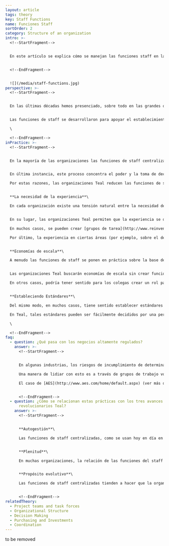 ```yaml
---
layout: article
tags: theory
key: Staff Functions
name: Funciones Staff
sortOrder: 2
category: Structure of an organization
intro: >-
  <!--StartFragment-->


  En este artículo se explica cómo se manejan las funciones staff en las organizaciones Teal.


  <!--EndFragment-->


  ![](/media/staff-functions.jpg)
perspective: >-
  <!--StartFragment-->


  En las últimas décadas hemos presenciado, sobre todo en las grandes organizaciones, una proliferación de funciones de staff: recursos humanos, planificación estratégica, asuntos legales, finanzas, comunicaciones internas, gestión de riesgos, auditoría interna, relaciones con inversionistas, capacitación, relaciones públicas, control ambiental, servicios de ingeniería, control de calidad, gestión del conocimiento, etc.


  Las funciones de staff se desarrollaron para apoyar el establecimiento y la adhesión a los procesos y la planificación de las organizaciones Ámbar. Se expandieron aún más para facilitar las eficiencias buscadas por el paradigma Naranja y para satisfacer su deseo de experticia y responsabilidad. Mientras que las organizaciones Verdes tienden a poner más énfasis en el uso de funciones de staff para apoyar a los equipos de primera línea (a menudo irónicamente, lo que resulta en un mayor personal de recursos humanos), sólo bajo Teal se invierte la tendencia de aumentar el uso de las funciones de staff. En Teal, las tareas típicamente realizadas por las funciones de soporte son, siempre que es posible, realizadas por los propios equipos de primera línea. Los roles del staff que existen típicamente no pueden imponer sus reglas o decisiones sobre la organización.\

  \

  <!--EndFragment-->
inPractice: >-
  <!--StartFragment-->


  En la mayoría de las organizaciones las funciones de staff centralizadas crean reglas, políticas y procesos para que otros las sigan. Existe una tendencia natural en las personas que desempeñan funciones de este tipo, a menudo con las mejores intenciones, de demostrar su valía mediante la búsqueda de formas de "agregar valor" mediante la elaboración de normas y procedimientos, la creación de conocimientos y la búsqueda de nuevos problemas a resolver.


  En última instancia, este proceso concentra el poder y la toma de decisiones lejos de la primera línea operativa. Las personas a menudo terminan perdiendo poder: tienen que seguir reglas que a menudo tienen sentido sólo en principio, pero no pueden acomodarse a la complejidad de las situaciones concretas que enfrentan en la práctica.\

  Por estas razones, las organizaciones Teal reducen las funciones de staff al mínimo. Comprenden que las economías de escala y de destreza resultantes de las funciones del personal suelen ser compensadas por las deseconomías de motivación producidas. Como resultado, hay muy pocas personas que trabajan en funciones de staff en las organizaciones Teal. Y las que quedan normalmente no tienen autoridad para tomar decisiones. Pueden proporcionar directrices, pero no pueden imponer una regla o una decisión. \[1]


  **La necesidad de la experiencia**\

  En cada organización existe una tensión natural entre la necesidad de la experiencia y la necesidad de permitir que las personas de primera línea tomen decisiones. Cuando surge una necesidad de la experiencia, el primer instinto de la mayoría de las organizaciones es crear un grupo central de expertos. El riesgo, por supuesto, es que con el tiempo aparecen dos castas dentro de la organización: un prestigioso (a menudo muy bien pagado) grupo de expertos centrales, y un grupo de personas sin poder que realizan trabajo operativo en el campo.


  En su lugar, las organizaciones Teal permiten que la experiencia se desarrolle de manera distribuida. Con el tiempo, colegas en equipos de primera línea acumulan un montón de conocimientos especializados. Un operador de la máquina podría saber todo sobre el uso de un lubricante determinado, una enfermera sobre todo acerca de una cierta condición médica arcana, o un ingeniero sobre cómo crear una herramienta financiera compleja para calcular el retorno de inversión de una nueva máquina. En lugar de establecer roles de staff para estos expertos, las organizaciones Teal buscan ayudar a los miembros del equipo a identificar a colegas con la experticia adecuada. Puede ser muy motivador para la gente que sea buscada por sus colegas para asesoramiento y experticia. Son comunes los sistemas especiales de intercambio de información, como las redes sociales internas y las plataformas de conocimiento.\

  En muchos casos, se pueden crear [grupos de tarea](http://www.reinventarlasorganizacioneswiki.com/index.php?title=Equipos_de_Proyecto_y_Grupos_de_Tarea "Equipos de Proyecto y Grupos de Tarea") voluntarios para codificar y difundir conocimientos en áreas específicas (a través de almacenes centrales de conocimientos, capacitación, etc.).\

  Por último, la experiencia en ciertas áreas (por ejemplo, sobre el derecho laboral en Recursos Humanos) puede ser contratada desde el exterior. En lugar de contratar a un experto en un papel de staff, un freelancer o consultor puede ser utilizado como asesor cuando sea necesario por los miembros de los equipos de primera línea.


  **Economías de escala**\

  A menudo las funciones de staff se ponen en práctica sobre la base de la justificación de que proporcionarán economías de escala. Estas economías son fáciles de estimar en principio y proporcionan una justificación pronta para la centralización de ciertas tareas. Sin embargo, esto pasa por alto los otros costos reales en forma de deseconomías de motivación y desconexión de las realidades de primera línea.


  Las organizaciones Teal buscarán economías de escala sin crear funciones de staff en el sentido tradicional. Digamos que los diferentes equipos en una fábrica o en un número de fábricas todos compran un determinado material, y la puesta en común de sus compras tiene sentido. Un equipo podría simplemente acelerar y convertirse en el comprador líder para ese producto (preguntar a otros equipos, con una frecuencia fija, por sus pedidos). De esta manera, diferentes equipos se unen para liderar ciertos esfuerzos para otros equipos de manera descentralizada.\

  En otros casos, podría tener sentido para los colegas crear un rol para manejar ciertas funciones. Por ejemplo, en ciertos países, las leyes laborales podrían implicar mucho trabajo administrativo para administrar la nómina. Los equipos podrían decidir delegar este trabajo a un rol central de staff que ellos hayan creado. Sin embargo, en Teal, el papel central del staff es trabajar por encargo y al servicio de los equipos y no puede imponer decisiones de arriba hacia abajo. Un equipo de primera línea que decida no utilizar los servicios del staff central de apoyo es libre de hacerlo.


  **Estableciendo Estándares**\

  Del mismo modo, en muchos casos, tiene sentido establecer estándares comunes para toda la organización, por ejemplo, en recursos humanos (por ejemplo, asegurarse de que todos tengan la misma experticia, independientemente del equipo en el que se contraten), comercialización (por ejemplo, uso de plantillas y elementos de diseño), finanzas (por ejemplo, hacer que los números sean comparables), IT (por ejemplo, vamos a comprar equipos compatibles), etc. En organizaciones tradicionales, las reglas, políticas y procedimientos son establecidos por las funciones del staff central. Quienes los hacen cumplir.\

  En Teal, tales estándares pueden ser fácilmente decididos por una persona que tome la iniciativa, usando el proceso de los consejos. Alternativamente, las personas con roles similares en diferentes unidades (digamos que las personas involucradas en la incorporación de nuevos colegas) pueden crear un grupo de trabajo voluntario y elaborar conjuntamente normas y directrices. AES, un gran proveedor de energía, cuando operaba sobre principios autogestionados, trabajaba con una regla 80/20: se esperaba que todos los colegas pasaran el 20% de su tiempo en un grupo de trabajo voluntario (o equipo de proyecto temporal) al lado del 80 % en sus funciones principales.\

  \

  <!--EndFragment-->
faq:
  - question: ¿Qué pasa con los negocios altamente regulados?
    answer: >-
      <!--StartFragment-->


      En algunas industrias, los riesgos de incumplimiento de determinados procedimientos son especialmente elevados. Los reguladores podrían incluso llegar a exigir a alguien que firme en nombre de la organización, normalmente un ejecutivo de "C-Suite" -el Director de Finanzas para las cuentas, el Oficial Principal de Riesgo para temas relacionados con el riesgo, etc. Esta persona se arriesga a sufrir consecuencias personales por el incumplimiento de la organización, incluidas las acciones legales impuestas por los reguladores externos, él o ella naturalmente querría protegerse de los riesgos mediante el establecimiento de normas estrictas y forzar su cumplimiento. ¿Cómo pueden las organizaciones autogestionadas abordar este problema?\

      Una manera de lidiar con esto es a través de grupos de trabajo voluntarios. Por ejemplo, una fuerza de trabajo de riesgo, compuesta por personas con roles relacionados con el riesgo en sus respectivas unidades, podría decidir sobre normas y políticas para asegurar que los riesgos se mitiguen de manera que se alineen con la solicitud del regulador. En términos de quién firma en nombre de la organización (o interfiere con el regulador), los miembros del grupo de trabajo podrían tomar turnos con cada miembro asumiendo esa responsabilidad por un período de un año. El grupo de trabajo también puede decidir organizar auditorías cruzadas donde un miembro de una unidad audite a otra unidad. Organizaciones como AES que han usado este método informan que hay más, no menos, control. Los equipos de trabajo voluntarios conocen mucho mejor donde están los riesgos, qué directrices son apropiadas, dónde y qué buscar en las auditorías cruzadas. Y los grupos de trabajo voluntarios generan un sentido de solidaridad y responsabilidad. Si una unidad falla, será "uno de nosotros" quien tendrá que soportar el peso de las repercusiones del regulador. Compare esto con los roles tradicionales de staff, donde el Jefe de Riesgo de la sede central decreta reglas que a menudo son difíciles de aplicar en el terreno, desalentando a la gente a buscar soluciones.\

      El caso de [AES](http://www.aes.com/home/default.aspx) (ver más de AES en apartado "Ejemplos concretos de inspiración"), que ha operado en los mercados altamente regulados de generación y distribución de electricidad, da por lo menos un indicio de que la existencia de regulación fuerte puede ser tratada por estructuras autogestionadas.


      <!--EndFragment-->
  - question: ¿Cómo se relacionan estas prácticas con los tres avances
      revolucionarios Teal?
    answer: >-
      <!--StartFragment-->


      **Autogestión**\

      Las funciones de staff centralizadas, como se usan hoy en día en muchas organizaciones grandes, concentran el poder lejos de sus colegas de la operación. Eliminar o reducir drásticamente la influencia del staff centralizado devuelve autonomía al resto de la organización y es un elemento clave del avance Teal en la autogestión.


      **Plenitud**\

      En muchas organizaciones, la relación de las funciones del staff centralizado con las personas en las unidades operativas se basa en la desconfianza: sin el personal de staff que las vigile, no se puede confiar en que operaciones pueda actuar de manera que beneficie a la organización en su conjunto. Con Teal, se confía en la gente para tener en cuenta las necesidades de toda la organización y se liberan para perseguir sus pasiones e intereses.


      **Propósito evolutivo**\

      Las funciones de staff centralizadas tienden a hacer que la organización sea más estática e impedir que las innovaciones pasen libremente en los márgenes, con lo que se ralentiza el despliegue del propósito de la organización. Tratar de manera descentralizada con la necesidad de experticia, economías de escala y estándares conjuntos aumenta la agilidad de una organización y, por lo tanto, su potencial para perseguir su propósito evolutivo.


      <!--EndFragment-->
relatedTheory:
  - Project teams and task forces
  - Organizational Structure
  - Decision Making
  - Purchasing and Investments
  - Coordination
---
```

to be removed